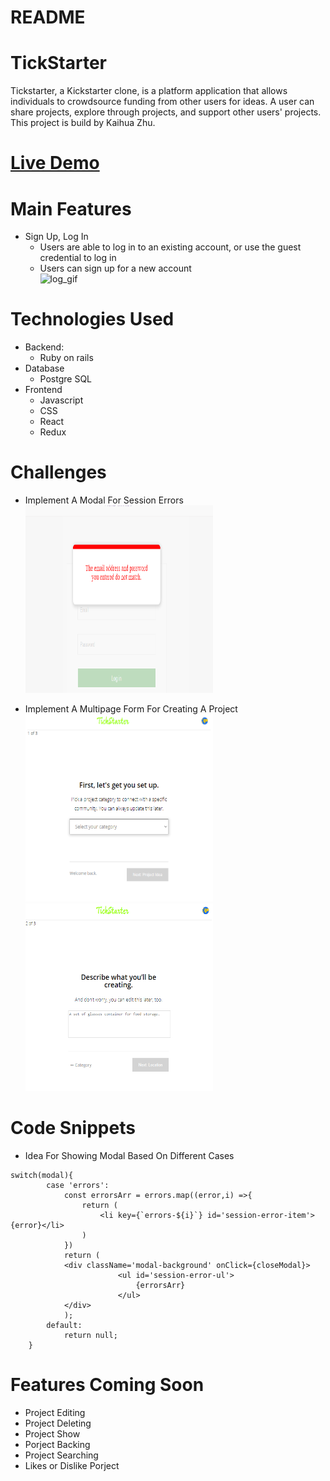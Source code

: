 # README

# TickStarter
Tickstarter, a Kickstarter clone, is a platform application that allows individuals to crowdsource funding from other users for ideas. A user can share projects, explore through projects, and support other users' projects. This project is build by Kaihua Zhu.

# [Live Demo](https://tickstarter.herokuapp.com)

# Main Features
  * Sign Up, Log In
    * Users are able to log in to an existing account, or use the guest credential to log in
    * Users can sign up for a new account                            
    ![log_gif](https://user-images.githubusercontent.com/71399999/112486963-be089400-8d52-11eb-91f8-da931c95769e.gif)
# Technologies Used
  * Backend: 
    * Ruby on rails
  * Database
    * Postgre SQL
  * Frontend
    * Javascript
    * CSS
    * React
    * Redux
  
  
# Challenges
  * Implement A Modal For Session Errors                        
    <img width='300' height='300' src='https://github.com/kaizhu94/TickStarter/blob/main/app/assets/readme/modal.PNG' >
    
  * Implement A Multipage Form For Creating A Project                                   
    <img width='300' height='300' src='https://github.com/kaizhu94/TickStarter/blob/main/app/assets/readme/formpage1.PNG' >
    <img width='300' height='300' src='https://github.com/kaizhu94/TickStarter/blob/main/app/assets/readme/formpage2.PNG' >
  
# Code Snippets
* Idea For Showing Modal Based On Different Cases
```
switch(modal){
        case 'errors':
            const errorsArr = errors.map((error,i) =>{
                return (
                    <li key={`errors-${i}`} id='session-error-item'>{error}</li>
                )
            })
            return ( 
            <div className='modal-background' onClick={closeModal}>
                        <ul id='session-error-ul'>
                            {errorsArr}
                        </ul>
            </div> 
            );
        default:
            return null;
    }
```

# Features Coming Soon
  * Project Editing
  * Project Deleting
  * Project Show
  * Porject Backing
  * Project Searching
  * Likes or Dislike Porject
